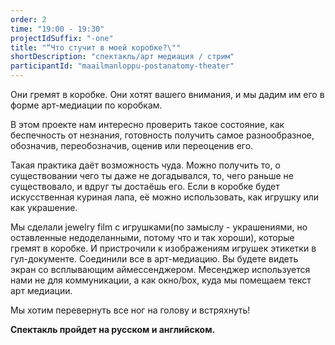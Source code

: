 ```yaml
---
order: 2
time: "19:00 - 19:30"
projectIdSuffix: "-one"
title: "“Что стучит в моей коробке?\""
shortDescription: "спектакль/арт медиация / стрим"
participantId: "maailmanloppu-postanatomy-theater"
---
```


Они гремят в коробке. Они хотят вашего внимания, и мы дадим им его в форме арт-медиации по коробкам.

В этом проекте нам интересно проверить  такое состояние, как беспечность  от незнания, готовность получить  самое разнообразное,  обозначив, переобозначив, оценив или  переоценив  его.

Такая практика  даёт возможность чуда. Можно получить то, о существовании чего ты даже не догадывался, то, чего раньше не существовало, и вдруг ты достаёшь его.
Если  в коробке  будет  искусственная куриная  лапа,  её можно  использовать, как игрушку или как украшение.

Мы сделали jewelry film с игрушками(по замыслу - украшениями, но оставленные недоделанными, потому что и так хороши), которые гремят в коробке. И пристрочили к изображениям игрушек этикетки в гул-документе. Соединили все в арт-медиацию. Вы будете видеть экран со всплывающим аймессенджером. Месенджер используется нами не для коммуникации, а как окно/box, куда мы помещаем текст арт медиации.

Мы хотим перевернуть все ног на голову и встряхнуть!

**Спектакль пройдет на русском и английском.**
